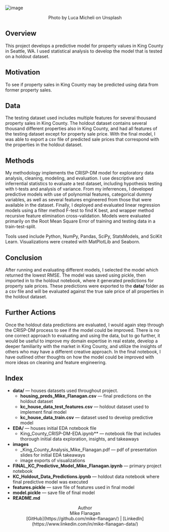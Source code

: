 ![image](https://user-images.githubusercontent.com/61798935/110971972-7d0f8900-8329-11eb-92f4-1c9a6a4c4c62.png)  
  
<div align="center";>Photo by Luca Micheli on Unsplash</div>  
  
## Overview  
This project develops a predictive model for property values in King County in Seattle, WA. I used statistical analysis to develop the model that is tested on a holdout dataset.
  
## Motivation  
To see if property sales in King County may be predicted using data from former property sales.
  
## Data  
The testing dataset used includes multiple features for several thousand property sales in King County. The holdout dataset contains several thousand different properties also in King County, and had all features of the testing dataset except for property sale price. With the final model, I was able to export a csv file of predicted sale prices that correspond with the properties in the holdout dataset.
  
## Methods  
My methodology implements the CRISP-DM model for exploratory data analysis, cleaning, modeling, and evaluation. I use descriptive and inferrential statistics to evaluate a test dataset, including hypothesis testing with t-tests and analysis of variance. From my inferrences, I developed predictive models with use of polynomial features, categorical dummy variables, as well as several features engineered from those that were available in the dataset. Finally, I deployed and evaluated linear regression models using a filter method F-test to find K best, and wrapper method recursive feature elimination cross-validation. Models were evaluated primarily on the Root Mean Square Error of training and testing data in a train-test-split.  
  
Tools used include Python, NumPy, Pandas, SciPy, StatsModels, and SciKit Learn. Visualizations were created with MatPlotLib and Seaborn.  
  
## Conclusion  
After running and evaluating different models, I selected the model which returned the lowest RMSE. The model was saved using pickle, then imported in to the holdout notebook, where it generated predictions for property sale prices. These predictions were exported to the **data/** folder as a csv file and will be evaluated against the true sale price of all properties in the holdout dataset.  
  
## Further Actions  
Once the holdout data predictions are evaluated, I would again step through the CRISP-DM process to see if the model could be improved. There is no one correct approach to evaluating and using the data, but to go further, it would be useful to improve my domain expertise in real estate, develop a deeper familiarity with the market in King County, and utilize the insights of others who may have a different creative approach. In the final notebook, I have outlined other thoughts on how the model could be improved with more ideas on cleaning and feature engineering.  
  
## Index
- **data/** — houses datasets used throughout project.  
  - **housing_preds_Mike_Flanagan.csv** — final predictions on the holdout dataset  
  - **kc_house_data_test_features.csv** — holdout dataset used to implement final model  
  - **kc_house_data_train.csv** — dataset used to develop predictive model  
- **EDA/** — houses initial EDA notebook file  
  - King_County_CRISP-DM-EDA.ipynb** — notebook file that includes thorough initial data exploration, insights, and takeaways  
- **images**  
  - _King_County_Analysis_Mike_Flanagan.pdf — pdf of presentation slides for initial EDA takeaways  
  - image exports of visualizations  
- **FINAL_KC_Predictive_Model_Mike_Flanagan.ipynb** — primary project notebook  
- **KC_Holdout_Data_Predictions.ipynb** — holdout data notebook where final predictive model was executed  
- **features.pickle** — save file of features used in final model  
- **model.pickle** — save file of final model  
- **README.md**  
  
  
  
<div align="center";>Author  
  <div align="center";>Mike Flanagan  
<div align="center";>[GitHub](https://github.com/mike-flanagan/) | [LinkedIn](https://www.linkedin.com/in/mike-flanagan-data/)
  
  
